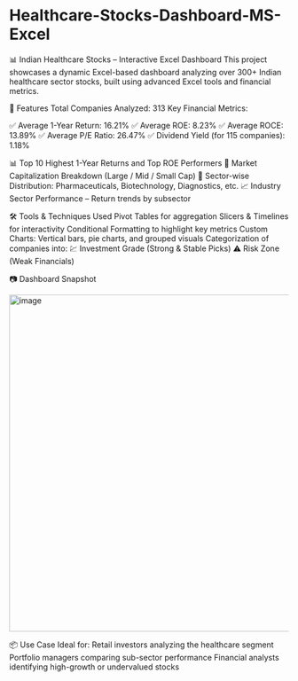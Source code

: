 # Healthcare-Stocks-Dashboard-MS-Excel

📊 Indian Healthcare Stocks – Interactive Excel Dashboard
This project showcases a dynamic Excel-based dashboard analyzing over 300+ Indian healthcare sector stocks, built using advanced Excel tools and financial metrics.

🚀 Features
Total Companies Analyzed: 313
Key Financial Metrics:

✅ Average 1-Year Return: 16.21%
✅ Average ROE: 8.23%
✅ Average ROCE: 13.89%
✅ Average P/E Ratio: 26.47%
✅ Dividend Yield (for 115 companies): 1.18%

📊 Top 10 Highest 1-Year Returns and Top ROE Performers
🧠 Market Capitalization Breakdown (Large / Mid / Small Cap)
🏥 Sector-wise Distribution: Pharmaceuticals, Biotechnology, Diagnostics, etc.
📈 Industry Sector Performance – Return trends by subsector

🛠️ Tools & Techniques Used
Pivot Tables for aggregation
Slicers & Timelines for interactivity
Conditional Formatting to highlight key metrics
Custom Charts: Vertical bars, pie charts, and grouped visuals
Categorization of companies into:
💹 Investment Grade (Strong & Stable Picks)
⚠️ Risk Zone (Weak Financials)

📷 Dashboard Snapshot

<img width="1417" height="608" alt="image" src="https://github.com/user-attachments/assets/47d5dda8-3128-4f90-a99c-b58e3ae4b25f" />

📦 Use Case
Ideal for:
Retail investors analyzing the healthcare segment
Portfolio managers comparing sub-sector performance
Financial analysts identifying high-growth or undervalued stocks
